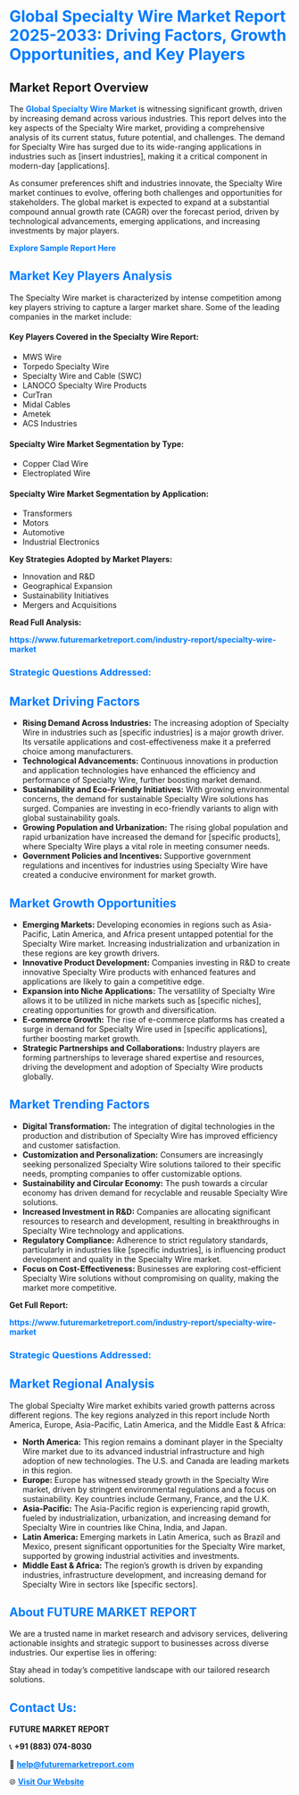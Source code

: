 <h1 style="color: #007BFF;">Global Specialty Wire Market Report 2025-2033: Driving Factors, Growth Opportunities, and Key Players</h1>

<section id="overview">
<h2>Market Report Overview</h2>
<p>The <a href="https://www.futuremarketreport.com/industry-report/specialty-wire-market" style="color: #007BFF; text-decoration: none;"><strong>Global Specialty Wire Market</strong></a> is witnessing significant growth, driven by increasing demand across various industries. This report delves into the key aspects of the Specialty Wire market, providing a comprehensive analysis of its current status, future potential, and challenges. The demand for Specialty Wire has surged due to its wide-ranging applications in industries such as [insert industries], making it a critical component in modern-day [applications].</p>
<p>As consumer preferences shift and industries innovate, the Specialty Wire market continues to evolve, offering both challenges and opportunities for stakeholders. The global market is expected to expand at a substantial compound annual growth rate (CAGR) over the forecast period, driven by technological advancements, emerging applications, and increasing investments by major players.</p>
</section>

<section id="overview">
<p><a href="https://www.futuremarketreport.com/request-sample/reportId=59827" style="color: #007BFF; text-decoration: none;"><strong>Explore Sample Report Here</strong></a></p>
</section>

<section id="key-players">
<h2 style="color: #007BFF;">Market Key Players Analysis</h2>
<p>The Specialty Wire market is characterized by intense competition among key players striving to capture a larger market share. Some of the leading companies in the market include:</p>
<h4>Key Players Covered in the Specialty Wire Report:</h4>
<ul><li>MWS Wire</li><li>Torpedo Specialty Wire</li><li>Specialty Wire and Cable (SWC)</li><li>LANOCO Specialty Wire Products</li><li>CurTran</li><li>Midal Cables</li><li>Ametek</li><li>ACS Industries</li></ul>
<h4>Specialty Wire Market Segmentation by Type:</h4>
<ul><li>Copper Clad Wire</li><li>Electroplated Wire</li></ul>

<h4>Specialty Wire Market Segmentation by Application:</h4>
<ul><li>Transformers</li><li>Motors</li><li>Automotive</li><li>Industrial Electronics</li></ul>
<p><strong>Key Strategies Adopted by Market Players:</strong></p>
<ul>
<li>Innovation and R&D</li>
<li>Geographical Expansion</li>
<li>Sustainability Initiatives</li>
<li>Mergers and Acquisitions</li>
</ul>
</section>

<section>
<p><strong>Read Full Analysis: </strong></p><a href="https://www.futuremarketreport.com/industry-report/specialty-wire-market" style="color: #007BFF; text-decoration: none;"><strong>https://www.futuremarketreport.com/industry-report/specialty-wire-market</strong></a>
<h3 style="color: #007BFF;">Strategic Questions Addressed:</h3>
</section>

<section id="driving-factors">
<h2 style="color: #007BFF;">Market Driving Factors</h2>
<ul>
<li><strong>Rising Demand Across Industries:</strong> The increasing adoption of Specialty Wire in industries such as [specific industries] is a major growth driver. Its versatile applications and cost-effectiveness make it a preferred choice among manufacturers.</li>
<li><strong>Technological Advancements:</strong> Continuous innovations in production and application technologies have enhanced the efficiency and performance of Specialty Wire, further boosting market demand.</li>
<li><strong>Sustainability and Eco-Friendly Initiatives:</strong> With growing environmental concerns, the demand for sustainable Specialty Wire solutions has surged. Companies are investing in eco-friendly variants to align with global sustainability goals.</li>
<li><strong>Growing Population and Urbanization:</strong> The rising global population and rapid urbanization have increased the demand for [specific products], where Specialty Wire plays a vital role in meeting consumer needs.</li>
<li><strong>Government Policies and Incentives:</strong> Supportive government regulations and incentives for industries using Specialty Wire have created a conducive environment for market growth.</li>
</ul>
</section>

<section id="growth-opportunities">
<h2 style="color: #007BFF;">Market Growth Opportunities</h2>
<ul>
<li><strong>Emerging Markets:</strong> Developing economies in regions such as Asia-Pacific, Latin America, and Africa present untapped potential for the Specialty Wire market. Increasing industrialization and urbanization in these regions are key growth drivers.</li>
<li><strong>Innovative Product Development:</strong> Companies investing in R&D to create innovative Specialty Wire products with enhanced features and applications are likely to gain a competitive edge.</li>
<li><strong>Expansion into Niche Applications:</strong> The versatility of Specialty Wire allows it to be utilized in niche markets such as [specific niches], creating opportunities for growth and diversification.</li>
<li><strong>E-commerce Growth:</strong> The rise of e-commerce platforms has created a surge in demand for Specialty Wire used in [specific applications], further boosting market growth.</li>
<li><strong>Strategic Partnerships and Collaborations:</strong> Industry players are forming partnerships to leverage shared expertise and resources, driving the development and adoption of Specialty Wire products globally.</li>
</ul>
</section>

<section id="trending-factors">
<h2 style="color: #007BFF;">Market Trending Factors</h2>
<ul>
<li><strong>Digital Transformation:</strong> The integration of digital technologies in the production and distribution of Specialty Wire has improved efficiency and customer satisfaction.</li>
<li><strong>Customization and Personalization:</strong> Consumers are increasingly seeking personalized Specialty Wire solutions tailored to their specific needs, prompting companies to offer customizable options.</li>
<li><strong>Sustainability and Circular Economy:</strong> The push towards a circular economy has driven demand for recyclable and reusable Specialty Wire solutions.</li>
<li><strong>Increased Investment in R&D:</strong> Companies are allocating significant resources to research and development, resulting in breakthroughs in Specialty Wire technology and applications.</li>
<li><strong>Regulatory Compliance:</strong> Adherence to strict regulatory standards, particularly in industries like [specific industries], is influencing product development and quality in the Specialty Wire market.</li>
<li><strong>Focus on Cost-Effectiveness:</strong> Businesses are exploring cost-efficient Specialty Wire solutions without compromising on quality, making the market more competitive.</li>
</ul>
</section>

<section>
<p><strong>Get Full Report: </strong></p><a href="https://www.futuremarketreport.com/industry-report/specialty-wire-market" style="color: #007BFF; text-decoration: none;"><strong>https://www.futuremarketreport.com/industry-report/specialty-wire-market</strong></a>
<h3 style="color: #007BFF;">Strategic Questions Addressed:</h3>
</section>


<section id="regional-analysis">
<h2 style="color: #007BFF;">Market Regional Analysis</h2>
<p>The global Specialty Wire market exhibits varied growth patterns across different regions. The key regions analyzed in this report include North America, Europe, Asia-Pacific, Latin America, and the Middle East & Africa:</p>
<ul>
<li><strong>North America:</strong> This region remains a dominant player in the Specialty Wire market due to its advanced industrial infrastructure and high adoption of new technologies. The U.S. and Canada are leading markets in this region.</li>
<li><strong>Europe:</strong> Europe has witnessed steady growth in the Specialty Wire market, driven by stringent environmental regulations and a focus on sustainability. Key countries include Germany, France, and the U.K.</li>
<li><strong>Asia-Pacific:</strong> The Asia-Pacific region is experiencing rapid growth, fueled by industrialization, urbanization, and increasing demand for Specialty Wire in countries like China, India, and Japan.</li>
<li><strong>Latin America:</strong> Emerging markets in Latin America, such as Brazil and Mexico, present significant opportunities for the Specialty Wire market, supported by growing industrial activities and investments.</li>
<li><strong>Middle East & Africa:</strong> The region’s growth is driven by expanding industries, infrastructure development, and increasing demand for Specialty Wire in sectors like [specific sectors].</li>
</ul>
</section>

<footer>
<h2 style="color: #007BFF;">About FUTURE MARKET REPORT</h2>
<p>We are a trusted name in market research and advisory services, delivering actionable insights and strategic support to businesses across diverse industries. Our expertise lies in offering:</p>

<p>Stay ahead in today’s competitive landscape with our tailored research solutions.</p>

<h2 style="color: #007BFF;">Contact Us:</h2>
<p><strong>FUTURE MARKET REPORT</strong></p>
<p>📞 <strong>+91 (883) 074-8030</strong></p>
<p>📧 <strong><a href="mailto:help@futuremarketreport.com" style="color: #007BFF;">help@futuremarketreport.com</a></strong></p>
<p>🌐 <strong><a href="https://www.futuremarketreport.com/" style="color: #007BFF;">Visit Our Website</a></strong></p>
</footer>